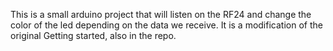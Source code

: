 This is a small arduino project that will listen on the RF24 and change
the color of the led depending on the data we receive. It is a modification
of the original Getting started, also in the repo.

